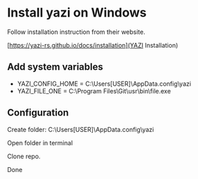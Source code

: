 # Install yazi on Windows

Follow installation instruction from their website.

[https://yazi-rs.github.io/docs/installation](YAZI Installation)

## Add system variables

- YAZI_CONFIG_HOME = C:\Users\[USER]\AppData\.config\yazi
- YAZI_FILE_ONE = C:\Program Files\Git\usr\bin\file.exe

## Configuration

Create folder: C:\Users\[USER]\AppData\.config\yazi

Open folder in terminal

Clone repo.

Done